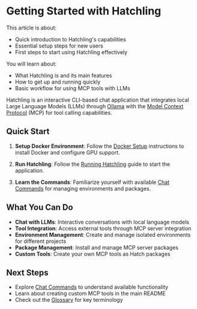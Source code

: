 # Getting Started with Hatchling

This article is about:
- Quick introduction to Hatchling's capabilities
- Essential setup steps for new users
- First steps to start using Hatchling effectively

You will learn about:
- What Hatchling is and its main features
- How to get up and running quickly
- Basic workflow for using MCP tools with LLMs

Hatchling is an interactive CLI-based chat application that integrates local Large Language Models (LLMs) through [Ollama](https://ollama.ai/) with the [Model Context Protocol](https://github.com/modelcontextprotocol) (MCP) for tool calling capabilities.

## Quick Start

1. **Setup Docker Environment**: Follow the [Docker Setup](./tutorials/Installation/docker-setup.md) instructions to install Docker and configure GPU support.

2. **Run Hatchling**: Follow the [Running Hatchling](./tutorials/Installation/running_hatchling.md) guide to start the application.

3. **Learn the Commands**: Familiarize yourself with available [Chat Commands](./chat_commands.md) for managing environments and packages.

## What You Can Do

- **Chat with LLMs**: Interactive conversations with local language models
- **Tool Integration**: Access external tools through MCP server integration
- **Environment Management**: Create and manage isolated environments for different projects
- **Package Management**: Install and manage MCP server packages
- **Custom Tools**: Create your own MCP tools as Hatch packages

## Next Steps

- Explore [Chat Commands](./chat_commands.md) to understand available functionality
- Learn about creating custom MCP tools in the main README
- Check out the [Glossary](../appendices/glossary.md) for key terminology